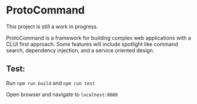 # ProtoCommand

This project is still a work in progress. 

ProtoCommand is a framework for building complex web applications with a CLUI first approach. Some features will include spotlight like command search, dependency injection, and a service oriented design.

## Test:

Run `npm run build` and `npm run test`

Open browser and navigate to `localhost:8080`
